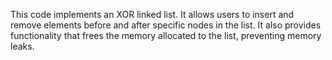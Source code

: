 This code implements an XOR linked list.
It allows users to insert and remove elements before and after
specific nodes in the list. It also provides functionality that
frees the memory allocated to the list, preventing memory leaks.